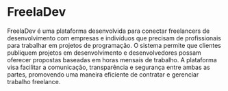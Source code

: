 # FreelaDev
 FreelaDev é uma plataforma desenvolvida para conectar freelancers de desenvolvimento com empresas e indivíduos que precisam de profissionais para trabalhar em projetos de programação. O sistema permite que clientes publiquem projetos em desenvolvimento e desenvolvedores possam oferecer propostas baseadas em horas mensais de trabalho. A plataforma visa facilitar a comunicação, transparência e segurança entre ambas as partes, promovendo uma maneira eficiente de contratar e gerenciar trabalho freelance. 
